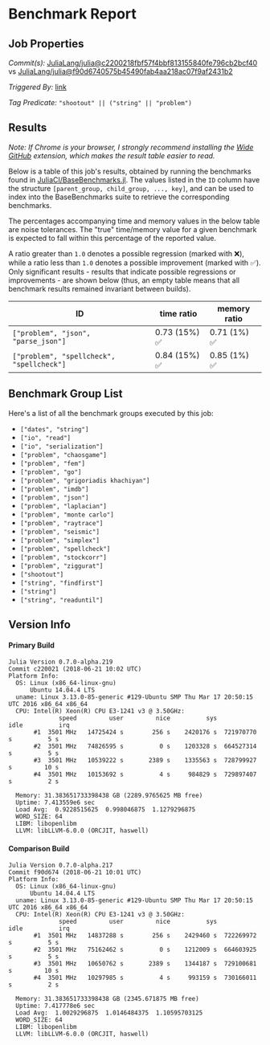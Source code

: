# Benchmark Report

## Job Properties

*Commit(s):* [JuliaLang/julia@c2200218fbf57f4bbf813155840fe796cb2bcf40](https://github.com/JuliaLang/julia/commit/c2200218fbf57f4bbf813155840fe796cb2bcf40) vs [JuliaLang/julia@f90d6740575b45490fab4aa218ac07f9af2431b2](https://github.com/JuliaLang/julia/commit/f90d6740575b45490fab4aa218ac07f9af2431b2)

*Triggered By:* [link](https://github.com/JuliaLang/julia/pull/27691#issuecomment-399047750)

*Tag Predicate:* `"shootout" || ("string" || "problem")`

## Results

*Note: If Chrome is your browser, I strongly recommend installing the [Wide GitHub](https://chrome.google.com/webstore/detail/wide-github/kaalofacklcidaampbokdplbklpeldpj?hl=en)
extension, which makes the result table easier to read.*

Below is a table of this job's results, obtained by running the benchmarks found in
[JuliaCI/BaseBenchmarks.jl](https://github.com/JuliaCI/BaseBenchmarks.jl). The values
listed in the `ID` column have the structure `[parent_group, child_group, ..., key]`,
and can be used to index into the BaseBenchmarks suite to retrieve the corresponding
benchmarks.

The percentages accompanying time and memory values in the below table are noise tolerances. The "true"
time/memory value for a given benchmark is expected to fall within this percentage of the reported value.

A ratio greater than `1.0` denotes a possible regression (marked with :x:), while a ratio less
than `1.0` denotes a possible improvement (marked with :white_check_mark:). Only significant results - results
that indicate possible regressions or improvements - are shown below (thus, an empty table means that all
benchmark results remained invariant between builds).

| ID | time ratio | memory ratio |
|----|------------|--------------|
| `["problem", "json", "parse_json"]` | 0.73 (15%) :white_check_mark: | 0.71 (1%) :white_check_mark: |
| `["problem", "spellcheck", "spellcheck"]` | 0.84 (15%) :white_check_mark: | 0.85 (1%) :white_check_mark: |

## Benchmark Group List

Here's a list of all the benchmark groups executed by this job:

- `["dates", "string"]`
- `["io", "read"]`
- `["io", "serialization"]`
- `["problem", "chaosgame"]`
- `["problem", "fem"]`
- `["problem", "go"]`
- `["problem", "grigoriadis khachiyan"]`
- `["problem", "imdb"]`
- `["problem", "json"]`
- `["problem", "laplacian"]`
- `["problem", "monte carlo"]`
- `["problem", "raytrace"]`
- `["problem", "seismic"]`
- `["problem", "simplex"]`
- `["problem", "spellcheck"]`
- `["problem", "stockcorr"]`
- `["problem", "ziggurat"]`
- `["shootout"]`
- `["string", "findfirst"]`
- `["string"]`
- `["string", "readuntil"]`

## Version Info

#### Primary Build

```
Julia Version 0.7.0-alpha.219
Commit c220021 (2018-06-21 10:02 UTC)
Platform Info:
  OS: Linux (x86_64-linux-gnu)
      Ubuntu 14.04.4 LTS
  uname: Linux 3.13.0-85-generic #129-Ubuntu SMP Thu Mar 17 20:50:15 UTC 2016 x86_64 x86_64
  CPU: Intel(R) Xeon(R) CPU E3-1241 v3 @ 3.50GHz: 
              speed         user         nice          sys         idle          irq
       #1  3501 MHz   14725424 s        256 s    2420176 s  721970770 s          5 s
       #2  3501 MHz   74826595 s          0 s    1203328 s  664527314 s          5 s
       #3  3501 MHz   10539222 s       2389 s    1335563 s  728799927 s         10 s
       #4  3501 MHz   10153692 s          4 s     984829 s  729897407 s          2 s
       
  Memory: 31.383651733398438 GB (2289.9765625 MB free)
  Uptime: 7.413559e6 sec
  Load Avg:  0.9228515625  0.998046875  1.1279296875
  WORD_SIZE: 64
  LIBM: libopenlibm
  LLVM: libLLVM-6.0.0 (ORCJIT, haswell)

```

#### Comparison Build

```
Julia Version 0.7.0-alpha.217
Commit f90d674 (2018-06-21 10:01 UTC)
Platform Info:
  OS: Linux (x86_64-linux-gnu)
      Ubuntu 14.04.4 LTS
  uname: Linux 3.13.0-85-generic #129-Ubuntu SMP Thu Mar 17 20:50:15 UTC 2016 x86_64 x86_64
  CPU: Intel(R) Xeon(R) CPU E3-1241 v3 @ 3.50GHz: 
              speed         user         nice          sys         idle          irq
       #1  3501 MHz   14837288 s        256 s    2429460 s  722269972 s          5 s
       #2  3501 MHz   75162462 s          0 s    1212009 s  664603925 s          5 s
       #3  3501 MHz   10650762 s       2389 s    1344187 s  729100681 s         10 s
       #4  3501 MHz   10297985 s          4 s     993159 s  730166011 s          2 s
       
  Memory: 31.383651733398438 GB (2345.671875 MB free)
  Uptime: 7.417778e6 sec
  Load Avg:  1.0029296875  1.0146484375  1.10595703125
  WORD_SIZE: 64
  LIBM: libopenlibm
  LLVM: libLLVM-6.0.0 (ORCJIT, haswell)

```
